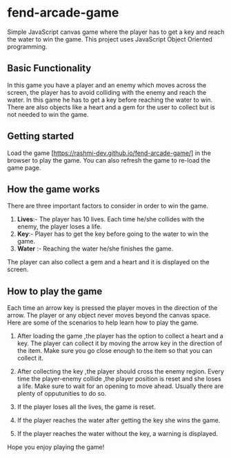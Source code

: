 fend-arcade-game
===============================
Simple JavaScript canvas game where the player has to get a key and reach the water to win the game. This project uses JavaScript Object Oriented programming.

## Basic Functionality

In this game you have a player and an enemy which moves across the screen, the player has to avoid colliding with the enemy and reach the water. In this game he has to get a key before reaching the water to win. There are also objects like a heart and a gem for the user to collect but is not needed to win the game.

## Getting started

Load the game [https://rashmi-dev.github.io/fend-arcade-game/] in the browser to play the game. You can also refresh the game to re-load the game page.

## How the game works

There are three important factors to consider in order to win the game.
1. **Lives**:- The player has 10 lives. Each time he/she collides with the enemy, the player loses a life.
2. **Key**:- Player has to get the key before going to the water to win the game.
3. **Water** :- Reaching the water he/she finishes the game.

The player can also collect a gem and a heart and it is displayed on the screen.


## How to play the game

Each time an arrow key is pressed the player moves in the direction of the arrow. The player or any object never moves beyond the canvas space. Here are some of the scenarios to help learn how to play the game.

1. After loading the game ,the player has the option to collect a heart and a key. The player can collect it by moving the arrow key in the direction of the item. Make sure you go close enough to the item so that you can collect it.

2. After collecting the key ,the player should cross the enemy region. Every time the player-enemy collide ,the player position is reset and she loses a life. Make sure to wait for an opening to move ahead. Usually there are plenty of opputunities to do so.

3. If the player loses all the lives, the game is reset.

4. If the player reaches the water after getting the key she wins the game.

4. If the player reaches the water without the key, a warning is displayed.

Hope you enjoy playing the game!











